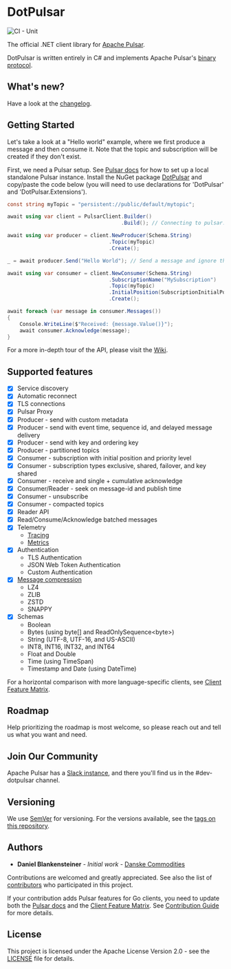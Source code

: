 ﻿# DotPulsar

![CI - Unit](https://github.com/apache/pulsar-dotpulsar/workflows/CI%20-%20Unit/badge.svg)

The official .NET client library for [Apache Pulsar](https://pulsar.apache.org/).

DotPulsar is written entirely in C# and implements Apache Pulsar's [binary protocol](https://pulsar.apache.org/docs/en/develop-binary-protocol/).

## What's new?

Have a look at the [changelog](CHANGELOG.md).

## Getting Started

Let's take a look at a "Hello world" example, where we first produce a message and then consume it. Note that the topic and subscription will be created if they don't exist.

First, we need a Pulsar setup. See [Pulsar docs](https://pulsar.apache.org/docs/getting-started-home/) for how to set up a local standalone Pulsar instance.
Install the NuGet package [DotPulsar](https://www.nuget.org/packages/DotPulsar/) and copy/paste the code below (you will need to use declarations for 'DotPulsar' and 'DotPulsar.Extensions').

```csharp
const string myTopic = "persistent://public/default/mytopic";

await using var client = PulsarClient.Builder()
                                     .Build(); // Connecting to pulsar://localhost:6650

await using var producer = client.NewProducer(Schema.String)
                                 .Topic(myTopic)
                                 .Create();

_ = await producer.Send("Hello World"); // Send a message and ignore the returned MessageId

await using var consumer = client.NewConsumer(Schema.String)
                                 .SubscriptionName("MySubscription")
                                 .Topic(myTopic)
                                 .InitialPosition(SubscriptionInitialPosition.Earliest)
                                 .Create();

await foreach (var message in consumer.Messages())
{
    Console.WriteLine($"Received: {message.Value()}");
    await consumer.Acknowledge(message);
}
```

For a more in-depth tour of the API, please visit the [Wiki](https://github.com/apache/pulsar-dotpulsar/wiki).

## Supported features

- [X] Service discovery
- [X] Automatic reconnect
- [X] TLS connections
- [X] Pulsar Proxy
- [X] Producer - send with custom metadata
- [X] Producer - send with event time, sequence id, and delayed message delivery
- [X] Producer - send with key and ordering key
- [X] Producer - partitioned topics
- [X] Consumer - subscription with initial position and priority level
- [X] Consumer - subscription types exclusive, shared, failover, and key shared
- [X] Consumer - receive and single + cumulative acknowledge
- [X] Consumer/Reader - seek on message-id and publish time
- [X] Consumer - unsubscribe
- [X] Consumer - compacted topics
- [X] Reader API
- [X] Read/Consume/Acknowledge batched messages
- [X] Telemetry
    - [Tracing](https://github.com/apache/pulsar-dotpulsar/wiki/Tracing)
    - [Metrics](https://github.com/apache/pulsar-dotpulsar/wiki/Metrics)
- [X] Authentication
    - TLS Authentication
    - JSON Web Token Authentication
    - Custom Authentication
- [X] [Message compression](https://github.com/apache/pulsar-dotpulsar/wiki/Compression)
    - LZ4
    - ZLIB
    - ZSTD
    - SNAPPY
- [X] Schemas
    - Boolean
    - Bytes (using byte[] and ReadOnlySequence\<byte\>)
    - String (UTF-8, UTF-16, and US-ASCII)
    - INT8, INT16, INT32, and INT64
    - Float and Double
    - Time (using TimeSpan)
    - Timestamp and Date (using DateTime)

For a horizontal comparison with more language-specific clients, see [Client Feature Matrix](https://pulsar.apache.org/client-feature-matrix/).

## Roadmap

Help prioritizing the roadmap is most welcome, so please reach out and tell us what you want and need.

## Join Our Community

Apache Pulsar has a [Slack instance](https://pulsar.apache.org/contact/), and there you'll find us in the #dev-dotpulsar channel.

## Versioning

We use [SemVer](http://semver.org/) for versioning. For the versions available, see the [tags on this repository](https://github.com/apache/pulsar-dotpulsar/tags).

## Authors

* **Daniel Blankensteiner** - *Initial work* - [Danske Commodities](https://github.com/danske-commodities)

Contributions are welcomed and greatly appreciated. See also the list of [contributors](https://github.com/apache/pulsar-dotpulsar/contributors) who participated in this project.

If your contribution adds Pulsar features for Go clients, you need to update both the [Pulsar docs](https://pulsar.apache.org/docs/client-libraries/) and the [Client Feature Matrix](https://pulsar.apache.org/client-feature-matrix/). See [Contribution Guide](https://pulsar.apache.org/contribute/site-intro/#pages) for more details.

## License

This project is licensed under the Apache License Version 2.0 - see the [LICENSE](LICENSE) file for details.
